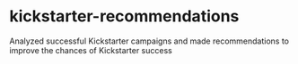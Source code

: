# kickstarter-recommendations
Analyzed successful Kickstarter campaigns and made recommendations to improve the chances of Kickstarter success
